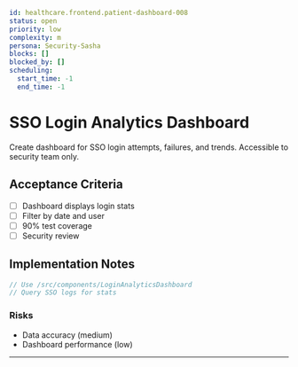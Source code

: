
```yaml
id: healthcare.frontend.patient-dashboard-008
status: open
priority: low
complexity: m
persona: Security-Sasha
blocks: []
blocked_by: []
scheduling:
  start_time: -1
  end_time: -1
```


# SSO Login Analytics Dashboard

Create dashboard for SSO login attempts, failures, and trends. Accessible to security team only.

## Acceptance Criteria

- [ ] Dashboard displays login stats
- [ ] Filter by date and user
- [ ] 90% test coverage
- [ ] Security review

## Implementation Notes

```javascript
// Use /src/components/LoginAnalyticsDashboard
// Query SSO logs for stats
```

### Risks

- Data accuracy (medium)
- Dashboard performance (low)

---

[Security-Sasha]: ./personas/security-sasha.md
[patient-dashboard-010]: ./tickets/healthcare.frontend.patient-dashboard-010.md
